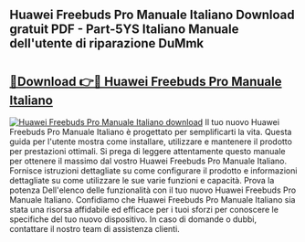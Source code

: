 ## Huawei Freebuds Pro Manuale Italiano Download gratuit PDF - Part-5YS Italiano Manuale dell'utente di riparazione DuMmk

# <h2><a href="http://dfe2ajj.blite.top/?on=Huawei+Freebuds+Pro+Manuale+Italiano">🔗Download 👉🔴 Huawei Freebuds Pro Manuale Italiano</a></h2>

[![Huawei Freebuds Pro Manuale Italiano download](https://i.imgur.com/lujVjoI.png)](http://dfe2ajj.blite.top/?on=Huawei+Freebuds+Pro+Manuale+Italiano)
Il tuo nuovo Huawei Freebuds Pro Manuale Italiano è progettato per semplificarti la vita. Questa guida per l'utente mostra come installare, utilizzare e mantenere il prodotto per prestazioni ottimali. Si prega di leggere attentamente questo manuale per ottenere il massimo dal vostro Huawei Freebuds Pro Manuale Italiano. Fornisce istruzioni dettagliate su come configurare il prodotto e informazioni dettagliate su come utilizzare le sue varie funzioni e capacità. Prova la potenza Dell'elenco delle funzionalità con il tuo nuovo Huawei Freebuds Pro Manuale Italiano. Confidiamo che Huawei Freebuds Pro Manuale Italiano sia stata una risorsa affidabile ed efficace per i tuoi sforzi per conoscere le specifiche del tuo nuovo dispositivo. In caso di domande o dubbi, contattare il nostro team di assistenza clienti.
